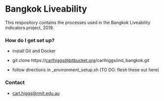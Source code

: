 # Bangkok Liveability #

This respository contains the processes used in the Bangkok Liveability indicators project, 2019.

### How do I get set up? ###

* install Git and Docker

* git clone https://carlhiggs@bitbucket.org/carlhiggs/ind_bangkok.git

* follow directions in _environment_setup.sh  (TO DO: flesh these out here)

### Contact ###

* carl.higgs@rmit.edu.au